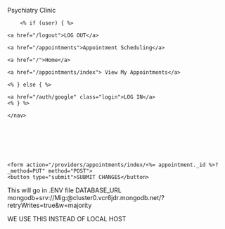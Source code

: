 Psychiatry Clinic 

   <nav>

        <% if (user) { %>
    
    <a href="/logout">LOG OUT</a>

    <a href="/appointments">Appointment Scheduling</a> 

    <a href="/">Home</a> 
    
    <a href="/appointments/index"> View My Appointments</a> 

    <% } else { %>
        
    <a href="/auth/google" class="login">LOG IN</a> 
    <% } %>

    </nav>







    <form action="/providers/appointments/index/<%= appointment._id %>?_method=PUT" method="POST">
    <button type="submit">SUBMIT CHANGES</button>


















This will go in .ENV file
DATABASE_URL
mongodb+srv://Mig:<password>@cluster0.vcr6jdr.mongodb.net/?retryWrites=true&w=majority

WE USE THIS INSTEAD OF LOCAL HOST